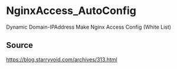# NginxAccess_AutoConfig
Dynamic Domain-IPAddress Make Nginx Access Config (White List)

## Source

https://blog.starryvoid.com/archives/313.html
